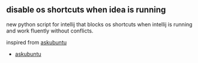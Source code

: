 ## disable os shortcuts when idea is running


new python script for intellij that blocks os shortcuts when intellij is running and work fluently without conflicts. 


inspired from 
<a rel="noopener" href="https://askubuntu.com/questions/862957/block-unity-keyboard-shortcuts-when-a-certain-application-is-active" target="_blank">askubuntu</a>

- [askubuntu](https://askubuntu.com/questions/862957/block-unity-keyboard-shortcuts-when-a-certain-application-is-active?target=_blank)
